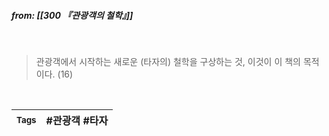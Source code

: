 ##### **from: [[300 『관광객의 철학』]]**  
<br/>

>관광객에서 시작하는 새로운 (타자의) 철학을 구상하는 것, 이것이 이 책의 목적이다. (16)  

<br/>

| <small> Tags </small> | #관광객  #타자 |
| --- | --- |
